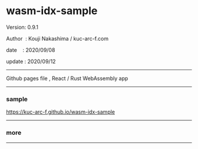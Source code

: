 ﻿# wasm-idx-sample

 Version: 0.9.1

 Author  : Kouji Nakashima / kuc-arc-f.com

 date    : 2020/09/08

 update : 2020/09/12 

***

Github pages file , React / Rust WebAssembly app

***
### sample 

https://kuc-arc-f.github.io/wasm-idx-sample

***
### more

***

